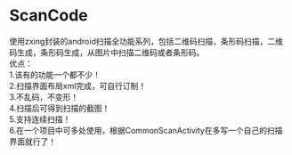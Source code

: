 # ScanCode
使用zxing封装的android扫描全功能系列，包括二维码扫描，条形码扫描，二维码生成，条形码生成，从图片中扫描二维码或者条形码。<br/>
优点：<br/>
    1.该有的功能一个都不少！<br/>
    2.扫描界面布局xml完成，可自行订制！<br/>
    3.不乱码，不变形！<br/>
    4.扫描后可得到扫描的截图！<br/>
    5.支持连续扫描！<br/>
    6.在一个项目中可多处使用，根据CommonScanActivity在多写一个自己的扫描界面就行了！<br/>

